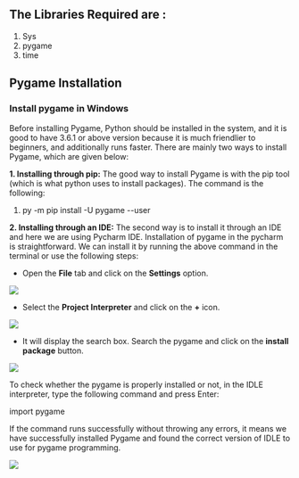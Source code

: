 
## The Libraries Required are :

 1. Sys
 2. pygame
 3. time
##  Pygame Installation
### Install pygame in Windows

Before installing Pygame, Python should be installed in the system, and it is good to have 3.6.1 or above version because it is much friendlier to beginners, and additionally runs faster. There are mainly two ways to install Pygame, which are given below:

**1. Installing through pip:**  The good way to install Pygame is with the pip tool (which is what python uses to install packages). The command is the following:

1.  py -m pip install -U pygame --user

**2. Installing through an IDE:**  The second way is to install it through an IDE and here we are using Pycharm IDE. Installation of pygame in the pycharm is straightforward. We can install it by running the above command in the terminal or use the following steps:

-   Open the  **File**  tab and click on the  **Settings**  option.

<img src="https://static.javatpoint.com/tutorial/pygame/images/pygame-installation.png">

-  Select the  **Project Interpreter**  and click on the  **+**  icon.

<img src="https://static.javatpoint.com/tutorial/pygame/images/pygame-installation2.png">

- It will display the search box. Search the pygame and click on the  **install package**  button.
<img src="https://static.javatpoint.com/tutorial/pygame/images/pygame-installation3.png">

To check whether the pygame is properly installed or not, in the IDLE interpreter, type the following command and press Enter:

 import pygame

If the command runs successfully without throwing any errors, it means we have successfully installed Pygame and found the correct version of IDLE to use for pygame programming.

<img src="https://static.javatpoint.com/tutorial/pygame/images/pygame-installation4.png">
